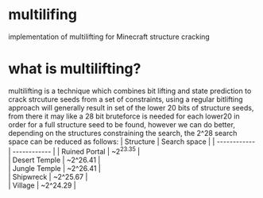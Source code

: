 # multilifing
implementation of multilifting for Minecraft structure cracking 

# what is multilifting?
multilifting is a technique which combines bit lifting and state prediction to crack strcuture seeds from a set of constraints, using a regular bitlifting approach will generally result in set of the lower 20 bits of structure seeds, from there it may like a 28 bit bruteforce is needed for each lower20 in order for a full structure seed to be found, however we can do better, depending on the structures constraining the search, the 2^28 search space can be reduced as follows:
| Structure     | Search space |
| ------------  | ------------ |
| Ruined Portal | ~2<sup>23.35</sup>     |       
| Desert Temple | ~2^26.41     |           
| Jungle Temple | ~2^26.41     |         
| Shipwreck     | ~2^25.67     |         
| Village       | ~2^24.29     |         
